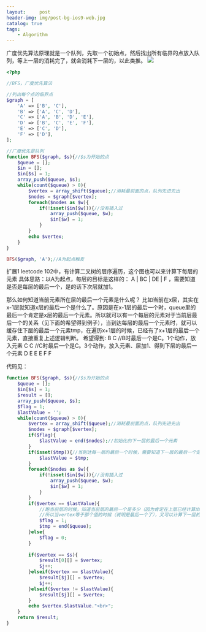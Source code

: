 ```yaml
---
layout:     post
header-img: img/post-bg-ios9-web.jpg
catalog: true
tags:
    - Algorithm
---
```

广度优先算法原理就是一个队列，先取一个初始点，然后找出所有临界的点放入队列，等上一层的消耗完了，就会消耗下一层的，以此类推。
![](https://tearknow.github.io/blog/img/bfs-dfs.png)
```php
<?php 

//BFS，广度优先算法

//列出每个点的临界点
$graph = [
	'A' => ['B', 'C'],
	'B' => ['A', 'C', 'D'],
	'C' => ['A', 'B', 'D', 'E'],
	'D' => ['B', 'C', 'E', 'F'],
	'E' => ['C', 'D'],
	'F' => ['D'],
];

//广度优先是队列
function BFS($graph, $s){//$s为开始的点
	$queue = [];
	$in = [];
	$in[$s] = 1;
	array_push($queue, $s);
	while(count($queue) > 0){
		$vertex = array_shift($queue);//消耗最前面的点，队列先进先出
		$nodes = $graph[$vertex];
		foreach($nodes as $w){
			if(!isset($in[$w])){//没有插入过
				array_push($queue, $w);
				$in[$w] = 1;
			}
		}
		echo $vertex;
	}
}

BFS($graph, 'A');//A为起点触发

```
扩展1
leetcode 102中，有计算二叉树的层序遍历，这个图也可以来计算下每层的元素
具体思路：以A为起点，每层的目标是这样的： A | BC | DE | F ，需要知道是否是每层的最后一个，是的话下次层就加1。

那么如何知道当前元素所在层的最后一个元素是什么呢？
比如当前在x层，其实在x-1层就知道x层的最后一个是什么了。原因是在x-1层的最后一个时，queue里的最后一个肯定是x层的最后一个元素。所以就可以有一个每层的元素对于当前层最后一个的关系（见下面的希望得到例子），当到达每层的最后一个元素时，就可以缓存住下层的最后一个元素tmp，在遍历x+1层的时候，已经有了x+1层的最后一个元素，直接重复上述逻辑判断。
希望得到:
B C //B时最后一个是C。1个动作，放入元素
C C //C时最后一个是C。3个动作，放入元素、层加1、得到下层的最后一个元素
D E
E E
F F

代码见：
```php
function BFS($graph, $s){//$s为开始的点
    $queue = [];
    $in[$s] = 1;
	$result = [];
    array_push($queue, $s);
	$flag = 1;
	$lastValue = '';
    while(count($queue) > 0){
        $vertex = array_shift($queue);//消耗最前面的点，队列先进先出
        $nodes = $graph[$vertex];
		if($flag){
			$lastValue = end($nodes);//初始化的下一层的最后一个元素
		}
		if(isset($tmp)){//当到达每一层的最后一个时候，需要知道下一层的最后一个是多少
			$lastValue = $tmp;
		}
        foreach($nodes as $w){
            if(!isset($in[$w])){//没有插入过
                array_push($queue, $w);
                $in[$w] = 1;
            }
        }
		if($vertex == $lastValue){
			//跑当前层的时候，知道当前层的最后一个是多少（因为肯定在上层已经计算出来了），
			//所以当vertex等于那个值的时候（说明是最后一个了），又可以计算下一层的最后一个了
			$flag = 1;
			$tmp = end($queue);
		}else{
			$flag = 0;
		}
		
		if($vertex == $s){
			$result[0][] = $vertex;
			$j++;
		}elseif($vertex == $lastValue){
			$result[$j][] = $vertex;
			$j++;
		}elseif($vertex != $lastValue){
			$result[$j][] = $vertex;
		}
		echo $vertex.$lastValue."<br>";
    }
	return $result;
}
```
